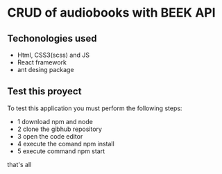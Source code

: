 # CRUD of audiobooks with BEEK API
## Techonologies used

* Html, CSS3(scss) and JS
* React framework
* ant desing package

## Test this proyect

To test this application you must perform the following steps:
* 1 download npm and node
* 2 clone the gibhub repository 
* 3 open the code editor
* 4 execute the comand npm install
* 5 execute command npm start

that's all
